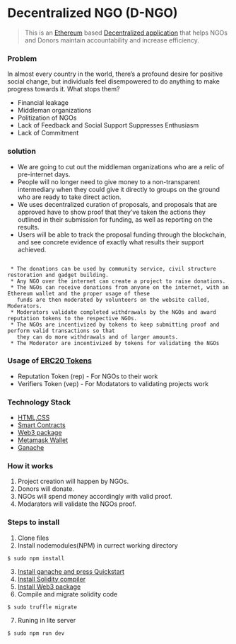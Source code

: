 # Decentralized NGO (D-NGO) 
> This is an [Ethereum](https://ethereum.org/en/) based [Decentralized application](https://blockchainhub.net/decentralized-applications-dapps/)  that helps NGOs and Donors maintain accountability and increase efficiency.

### Problem
In almost every country in the world, there’s a profound desire for positive social change, but individuals feel disempowered to do anything to make progress towards it. What stops them?
* Financial leakage
* Middleman organizations
* Politization of NGOs
* Lack of Feedback and Social Support Suppresses Enthusiasm
* Lack of Commitment

### solution
* We are going to cut out the middleman organizations who are a relic of pre-internet days.
* People will no longer need to give money to a non-transparent intermediary when they could give it directly to groups on the ground who are ready to take direct action.
* We uses decentralized curation of proposals, and proposals that are approved have to show proof that they’ve taken the actions they outlined in their submission for funding, as well as reporting on the results. 
* Users will be able to track the proposal funding through the blockchain, and see concrete evidence of exactly what results their support achieved.

```

 * The donations can be used by community service, civil structure restoration and gadget building. 
 * Any NGO over the internet can create a project to raise donations.
 * The NGOs can receive donations from anyone on the internet, with an Ethereum wallet and the proper usage of these 
   funds are then moderated by volunteers on the website called, Moderators.
 * Moderators validate completed withdrawals by the NGOs and award reputation tokens to the respective NGOs.
 * The NGOs are incentivized by tokens to keep submitting proof and perform valid transactions so that 
   they can do more withdrawals and of larger amounts.
 * The Moderator are incentivized by tokens for validating the NGOs

```

### Usage of [ERC20 Tokens](https://cointelegraph.com/explained/erc-20-tokens-explained)
   - Reputation Token (rep) - For NGOs to their work
   - Verifiers Token (vep)  - For Modatators to validating projects work
   
### Technology Stack
   - [HTML,CSS](https://www.w3.org/standards/webdesign/htmlcss.html)
   - [Smart Contracts](https://www.ibm.com/blogs/blockchain/2018/07/what-are-smart-contracts-on-blockchain/)
   - [Web3 package](https://github.com/ethereum/web3.js/)
   - [Metamask Wallet](https://medium.com/@seanschoi/what-is-metamask-really-what-is-it-7bc1bf48c75)
   - [Ganache](https://www.trufflesuite.com/docs/ganache/quickstart)



### How it works
 1. Project creation will happen by NGOs.
 2. Donors will donate.  
 3. NGOs will spend money accordingly with valid proof.
 4. Modarators will validate the NGOs proof.
 
 ### Steps to install 
 1. Clone files
 2. Install nodemodules(NPM) in currect working directory
 ```
 $ sudo npm install
 ```
 3. [Install ganache and press Quickstart](https://youtu.be/3PBR4r9aKSg)
 4. [Install Solidity compiler](https://solidity.readthedocs.io/en/v0.5.3/installing-solidity.html)
 5. [Install Web3 package](https://www.npmjs.com/package/web3)
 6. Compile and migrate solidity code
 ```
 $ sudo truffle migrate
 ```
 7. Runing in lite server
 ```
 $ sudo npm run dev
 ```




